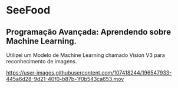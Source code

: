 # SeeFood

## Programação Avançada: Aprendendo sobre Machine Learning.

Utilizei um Modelo de Machine Learning chamado Vision V3 para reconhecimento de imagens.




https://user-images.githubusercontent.com/107418244/196547933-445a6d28-9d21-40f0-b87b-1f0b543ca653.mov

